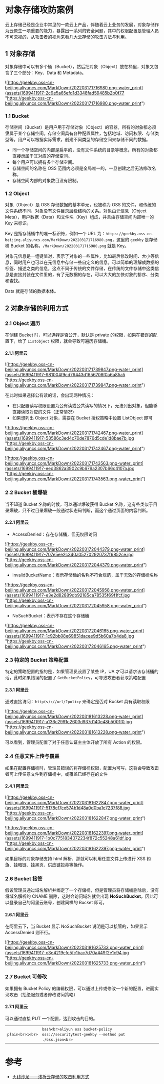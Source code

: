 
# [](#%E5%AF%B9%E8%B1%A1%E5%AD%98%E5%82%A8%E6%94%BB%E9%98%B2%E6%A1%88%E4%BE%8B)对象存储攻防案例

云上存储己经是企业中常见的一款云上产品，伴随着云上业务的发展，对象存储作为云原生一项重要的能力，暴露出一系列的安全问题，其中的权限配置是管理人员不可忽视的，从攻击者的视角来看几大云存储的攻击方法与利用。

## [](#1-%E5%AF%B9%E8%B1%A1%E5%AD%98%E5%82%A8)1 对象存储

对象存储中可以有多个桶（Bucket），然后把对象（Object）放在桶里，对象又包含了三个部分：Key、Data 和 Metadata。

![https://geekby.oss-cn-beijing.aliyuncs.com/MarkDown/202203171716980.png-water_print](assets/1699411917-2c9e5a65efd1d3348fad59485b2b0f77 "https://geekby.oss-cn-beijing.aliyuncs.com/MarkDown/202203171716980.png-water_print")

### [](#11-bucket)1.1 Bucket

存储空间（Bucket）是用户用于存储对象（Object）的容器，所有的对象都必须隶属于某个存储空间。存储空间具有各种配置属性，包括地域、访问权限、存储类型等。用户可以根据实际需求，创建不同类型的存储空间来存储不同的数据。

-   同一个存储空间的内部是扁平的，没有文件系统的目录等概念，所有的对象都直接隶属于其对应的存储空间。
-   每个用户可以拥有多个存储空间。
-   存储空间的名称在 OSS 范围内必须是全局唯一的，一旦创建之后无法修改名称。
-   存储空间内部的对象数目没有限制。

### [](#12-object)1.2 Object

对象（Object）是 OSS 存储数据的基本单元，也被称为 OSS 的文件。和传统的文件系统不同，对象没有文件目录层级结构的关系。对象由元信息（Object Meta），用户数据（Data）和文件名（Key）组成，并且由存储空间内部唯一的 Key 来标识。

Key 是指存储桶中的唯一标识符，例如一个 URL 为：`https://geekby.oss-cn-beijing.aliyuncs.com/MarkDown/202203171716980.png`，这里的 `geekby` 是存储桶 Bucket 的名称，`/MarkDown/202203171716980.png` 就是 Key。

对象元信息是一组键值对，表示了对象的一些属性，比如最后修改时间、大小等信息，同时用户也可以在元信息中存储一些自定义的信息。可以简单的理解成数据的标签、描述之类的信息，这点不同于传统的文件存储，在传统的文件存储中这类信息是直接封装在文件里的，有了元数据的存在，可以大大的加快对象的排序、分类和查找。

Data 就是存储的数据本体。

## [](#2-%E5%AF%B9%E8%B1%A1%E5%AD%98%E5%82%A8%E7%9A%84%E5%88%A9%E7%94%A8%E6%96%B9%E5%BC%8F)2 对象存储的利用方式

### [](#21-object-%E9%81%8D%E5%8E%86)2.1 Object 遍历

在创建 Bucket 时，可以选择是否公开，默认是 private 的权限，如果在错误的配置下，给了 `Listobject` 权限，就会导致可遍历存储桶。

#### [](#211-%E9%98%BF%E9%87%8C%E4%BA%91)2.1.1 阿里云

![https://geekby.oss-cn-beijing.aliyuncs.com/MarkDown/202203171739847.png-water_print](assets/1699411917-981004f9cd76443d1656708f0a6a85a5 "https://geekby.oss-cn-beijing.aliyuncs.com/MarkDown/202203171739847.png-water_print")

在此时如果选择公有读的话，会出现两种情况：

-   在只配置读写权限设置为公有读或公共读写的情况下，无法列出对象，但能够直接读取对应的文件（正常情况）
-   如果想列出 Object 对象，需要在 Bucket 授权策略中设置 ListObject 即可

![https://geekby.oss-cn-beijing.aliyuncs.com/MarkDown/202203171742467.png-water_print](assets/1699411917-53586c3ed4c70de7876d5cde1d8bae7b.jpg "https://geekby.oss-cn-beijing.aliyuncs.com/MarkDown/202203171742467.png-water_print")

![https://geekby.oss-cn-beijing.aliyuncs.com/MarkDown/202203171743563.png-water_print](assets/1699411917-eed3862a3902c9b679a2307b66c4107a.jpg "https://geekby.oss-cn-beijing.aliyuncs.com/MarkDown/202203171743563.png-water_print")

### [](#22-bucket-%E6%A1%B6%E7%88%86%E7%A0%B4)2.2 Bucket 桶爆破

当不知道 Bucket 名称的时候，可以通过爆破获得 Bucket 名称，这有些类似于目录爆破，只不过目录爆破一般通过状态码判断，而这个通过页面的内容判断。

#### [](#221-%E9%98%BF%E9%87%8C%E4%BA%91)2.2.1 阿里云

-   AccessDenied：存在存储桶，但无权限访问

![https://geekby.oss-cn-beijing.aliyuncs.com/MarkDown/202203172044379.png-water_print](assets/1699411917-707e5ee2c340a052702920737f6852ce.jpg "https://geekby.oss-cn-beijing.aliyuncs.com/MarkDown/202203172044379.png-water_print")

-   InvalidBucketName：表示存储桶的名称不符合规范，属于无效的存储桶名称

![https://geekby.oss-cn-beijing.aliyuncs.com/MarkDown/202203172045958.png-water_print](assets/1699411917-e3e2d82889db92185ca78535f69f1fcf.jpg "https://geekby.oss-cn-beijing.aliyuncs.com/MarkDown/202203172045958.png-water_print")

-   NoSuchBucket：表示不存在这个存储桶

![https://geekby.oss-cn-beijing.aliyuncs.com/MarkDown/202203172046165.png-water_print](assets/1699411917-1c92bb08e69851dacee9d5b60a7b4da8.jpg "https://geekby.oss-cn-beijing.aliyuncs.com/MarkDown/202203172046165.png-water_print")

### [](#23-%E7%89%B9%E5%AE%9A%E7%9A%84-bucket-%E7%AD%96%E7%95%A5%E9%85%8D%E7%BD%AE)2.3 特定的 Bucket 策略配置

特定的策略配置的指的是，如果管理员设置了某些 IP，UA 才可以请求该存储桶的话，此时如果错误的配置了 `GetBucketPolicy`，可导致攻击者获取策略配置

#### [](#231-%E9%98%BF%E9%87%8C%E4%BA%91)2.3.1 阿里云

通过直接访问：`http(s)://url/?policy` 来确定是否对 Bucket 具有读取权限

![https://geekby.oss-cn-beijing.aliyuncs.com/MarkDown/202203181613228.png-water_print](assets/1699411917-a136c2991c2603d937d140e48b5001f0.jpg "https://geekby.oss-cn-beijing.aliyuncs.com/MarkDown/202203181613228.png-water_print")

可以看到，管理员配置了对于任意认证主主体开放了所有 Action 的权限。

### [](#24-%E4%BB%BB%E6%84%8F%E6%96%87%E4%BB%B6%E4%B8%8A%E4%BC%A0%E4%B8%8E%E8%A6%86%E7%9B%96)2.4 任意文件上传与覆盖

如果在配置存储桶时，管理员错误的将存储桶权限，配置为可写，这将会导致攻击者可上传任意文件到存储桶中，或覆盖已经存在的文件

#### [](#241-%E9%98%BF%E9%87%8C%E4%BA%91)2.4.1 阿里云

![https://geekby.oss-cn-beijing.aliyuncs.com/MarkDown/202203181622847.png-water_print](assets/1699411917-5178cf7ce574b1d48a0d0ba1c7237f88.jpg "https://geekby.oss-cn-beijing.aliyuncs.com/MarkDown/202203181622847.png-water_print")

![https://geekby.oss-cn-beijing.aliyuncs.com/MarkDown/202203181622397.png-water_print](assets/1699411917-1b0c7751834072234f872c55248a61df.jpg "https://geekby.oss-cn-beijing.aliyuncs.com/MarkDown/202203181622397.png-water_print")

如果目标的对象存储支持 html 解析，那就可以利用任意文件上传进行 XSS 钓鱼、挂暗链、挂黑页、供应链投毒等操作。

### [](#26-bucket-%E6%8E%A5%E7%AE%A1)2.6 Bucket 接管

假设管理员通过域名解析并绑定了一个存储桶，但是管理员将存储桶删除后，没有将域名解析的 CNAME 删除，这时会访问域名就会出现 **NoSuchBucket**。因此可以登录自己的阿里云账号，创建同样的 Bucket 即可。

#### [](#261-%E9%98%BF%E9%87%8C%E4%BA%91)2.6.1 阿里云

在阿里云下，当 Bucket 显示 NoSuchBucket 说明是可以接管的，如果显示 AccessDenied 则不行。

![https://geekby.oss-cn-beijing.aliyuncs.com/MarkDown/202203181625733.png-water_print](assets/1699411917-c3e4219efc5fc1bac7d70a449f2e1c94.jpg "https://geekby.oss-cn-beijing.aliyuncs.com/MarkDown/202203181625733.png-water_print")

### [](#27-bucket-%E5%8F%AF%E4%BF%AE%E6%94%B9)2.7 Bucket 可修改

如果拥有 Bucket Policy 的编辑权限，可以通过上传或修改一个新的配置，进而实现攻击（拒绝服务或者修改访问策略）

#### [](#271-%E9%98%BF%E9%87%8C%E4%BA%91)2.7.1 阿里云

可以通过直接 PUT 一个配置，达到攻击的目的。

|     |     |     |
| --- | --- | --- |
| ```plain<br>1<br>``` | ```bash<br>aliyun oss bucket-policy oss://securitytest-geekby --method put ./oss.json<br>``` |

# [](#%E5%8F%82%E8%80%83)参考

-   [火线沙龙——浅析云存储的攻击利用方式](https://www.bilibili.com/video/BV1Z44y1J7Rs)
